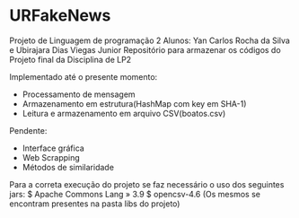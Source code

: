 # URFakeNews
Projeto de Linguagem de programação 2
Alunos: Yan Carlos Rocha da Silva e Ubirajara Dias Viegas Junior
Repositório para armazenar os códigos do Projeto final da Disciplina de LP2

Implementado até o presente momento: 

* Processamento de mensagem
* Armazenamento em estrutura(HashMap com key em SHA-1)
* Leitura e armazenamento em arquivo CSV(boatos.csv)

Pendente:

* Interface gráfica
* Web Scrapping
* Métodos de similaridade

Para a correta execução do projeto se faz necessário o uso dos seguintes jars:
$ Apache Commons Lang » 3.9
$ opencsv-4.6
(Os mesmos se encontram presentes na pasta libs do projeto)

